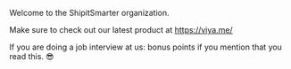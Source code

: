 Welcome to the ShipitSmarter organization.

Make sure to check out our latest product at https://viya.me/

If you are doing a job interview at us: bonus points if you mention that you read this. 😎
